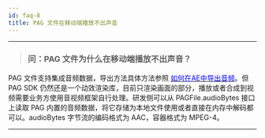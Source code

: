 ```yaml
---
id: faq-8
title: PAG 文件在移动端播放不出声音
---
```


---

> ### 问：PAG 文件为什么在移动端播放不出声音？
PAG 文件支持集成音频数据，导出方法具体方法参照 [<font color=blue>如何在AE中导出音频</font>](https://pag.io/docs/pag-music-mark.html)。但 PAG SDK 仍然还是一个动效渲染库，目前只渲染画面的部分，播放或者合成到视频需要业务方使用音视频框架自行处理。研发侧可以从 PAGFile.audioBytes 接口上读取 PAG 内置的音频数据，将它存储为本地文件使用或者直接在内存中解码都可以。audioBytes 字节流的编码格式为 AAC，容器格式为 MPEG-4。


---